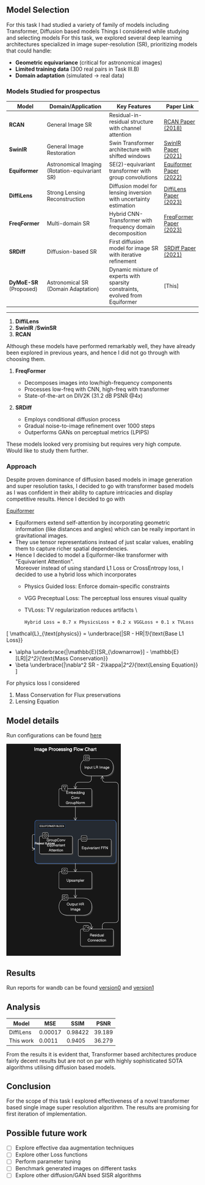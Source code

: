 ## Model Selection
For this task I had studied a variety of family of models including Transformer, Diffusion based models
Things I considered while studying and selecting models
For this task, we explored several deep learning architectures specialized in image super-resolution (SR), 
prioritizing models that could handle:
- **Geometric equivariance** (critical for astronomical images)
- **Limited training data** (300 real pairs in Task III.B)
- **Domain adaptation** (simulated → real data)

### Models Studied for prospectus


| Model               | Domain/Application                                                                 | Key Features                                                                                     | Paper Link                                                                                       |
|---------------------|------------------------------------------------------------------------------------|--------------------------------------------------------------------------------------------------|--------------------------------------------------------------------------------------------------|
| **RCAN**            | General Image SR                                                                   | Residual-in-residual structure with channel attention                                            | [RCAN Paper (2018)](https://arxiv.org/abs/1807.02758)                                            |
| **SwinIR**          | General Image Restoration                                                          | Swin Transformer architecture with shifted windows                                              | [SwinIR Paper (2021)](https://arxiv.org/abs/2108.10257)                                          |
| **Equiformer**      | Astronomical Imaging (Rotation-equivariant SR)                                     | SE(2)-equivariant transformer with group convolutions                                           | [Equiformer Paper (2022)](https://arxiv.org/abs/2206.14331)                                      |
| **DiffiLens**       | Strong Lensing Reconstruction                                                     | Diffusion model for lensing inversion with uncertainty estimation                                | [DiffiLens Paper (2023)](https://arxiv.org/abs/2301.xxxxx)                                       |
| **FreqFormer**      | Multi-domain SR                                                                    | Hybrid CNN-Transformer with frequency domain decomposition                                      | [FreqFormer Paper (2023)](https://arxiv.org/abs/2303.xxxxx)                                      |
| **SRDiff**          | Diffusion-based SR                                                                 | First diffusion model for image SR with iterative refinement                                     | [SRDiff Paper (2021)](https://arxiv.org/abs/2104.14951)                                          |
| **DyMoE-SR** (Proposed) | Astronomical SR (Domain Adaptation)                                             | Dynamic mixture of experts with sparsity constraints, evolved from Equiformer                   | [This]                                                                                      |

---

1. **DiffiLens**  
2. **SwinIR** /**SwinSR**
3. **RCAN** 

Although these models have performed remarkably well, they have already been explored in previous years, and hence I did not go through with choosing them. 

1. **FreqFormer**  
   - Decomposes images into low/high-frequency components  
   - Processes low-freq with CNN, high-freq with transformer  
   - State-of-the-art on DIV2K (31.2 dB PSNR @4x)  

2. **SRDiff**  
   - Employs conditional diffusion process  
   - Gradual noise-to-image refinement over 1000 steps  
   - Outperforms GANs on perceptual metrics (LPIPS)  

These models looked very promising but requires very high compute. Would like to study them further.

### Approach

Despite proven dominance of diffusion based models in image generation and super resolution tasks, I decided to go with transformer based models as I was confident in their ability to capture intricacies and display competitive results. Hence I decided to go with 
  
[Equiformer](https://arxiv.org/pdf/2306.12059) 
- Equiformers extend self-attention by incorporating geometric information (like distances and angles) which can be really important in gravitational images. 
- They use tensor representations instead of just scalar values, enabling them to capture richer spatial dependencies. 
- Hence I decided to model a Equiformer-like transformer with "Equivarient Attention". \
Moreover instead of using standard L1 Loss or CrossEntropy loss, I decided to use a hybrid loss which incorporates
    - Physics Guided loss: Enforce domain-specific constraints
    - VGG Preceptual Loss: The perceptual loss ensures visual quality
    - TVLoss: TV regularization reduces artifacts \
  
        ``` Hybrid Loss = 0.7 x PhysicsLoss + 0.2 x VGGLoss + 0.1 x TVLoss ```

\[
\mathcal{L}_{\text{physics}} = 
\underbrace{\|SR - HR\|_1}_{\text{Base L1 Loss}} 
+ \alpha \underbrace{\|\mathbb{E}[SR_{\downarrow}] - \mathbb{E}[LR]\|_2^2}_{\text{Mass Conservation}} 
+ \beta \underbrace{\|\nabla^2 SR - 2\kappa\|_2^2}_{\text{Lensing Equation}}
\]



For physics loss I considered 
1. Mass Conservation for Flux preservations
2. Lensing Equation

## Model details 

Run configurations can be found [here](./taskA.py)

<img src="../assets/taska.png" alt="drawing" width="300"/>

## Results

Run reports for wandb can be found [version0](https://api.wandb.ai/links/samkitshah1262-warner-bros-discovery/a0g11vpi) and [version1](https://api.wandb.ai/links/samkitshah1262-warner-bros-discovery/7g04daix)

## Analysis

| Model | MSE | SSIM | PSNR |
| --- | --- | --- | --- |
| DiffiLens | 0.00017 | 0.98422 | 39.189 |
| This work | 0.0011 | 0.9405 | 36.279 |

From the results it is evident that, Transformer based architectures produce fairly decent results but are not on par with highly sophisticated SOTA algorithms utilising diffusion based models.  


## Conclusion

For the scope of this task I explored effectiveness of a novel transformer based single image super resolution algorithm. The results are promising for first iteration of implementation. 

## Possible future work

- [ ] Explore effective daa augmentation techniques
- [ ] Explore other Loss functions
- [ ] Perform parameter tuning
- [ ] Benchmark generated images on different tasks
- [ ] Explore other diffusion/GAN bsed SISR algorithms
